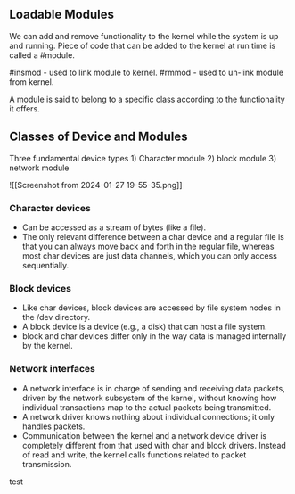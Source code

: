 
## Loadable Modules

We can add and remove functionality to the kernel while the system is up and running.
Piece of code that can be added to the kernel at run time is called a #module.

#insmod - used to link module to kernel.
#rmmod - used to un-link module from kernel.  

A module is said to belong to a specific class according to the functionality it offers.

## Classes of Device and Modules

Three fundamental device types
	1) Character module
	2) block module
	3) network module

![[Screenshot from 2024-01-27 19-55-35.png]]

### Character devices
- Can be accessed as a stream of bytes (like a file).
- The only relevant difference between a char device and a regular file is that you can always move back and forth in the regular file, whereas most char devices are just data channels, which you can only access sequentially.
### Block devices
- Like char devices, block devices are accessed by file system nodes in the /dev directory.
- A block device is a device (e.g., a disk) that can host a file system.
- block and char devices differ only in the way data is managed internally by the kernel.

### Network interfaces
- A network interface is in charge of sending and receiving data packets, driven by the network subsystem of the kernel, without knowing how individual transactions map to the actual packets being transmitted.
- A network driver knows nothing about individual connections; it only handles packets.
- Communication between the kernel and a network device driver is completely different from that used with char and block drivers. Instead of read and write, the kernel calls functions related to packet transmission.



test